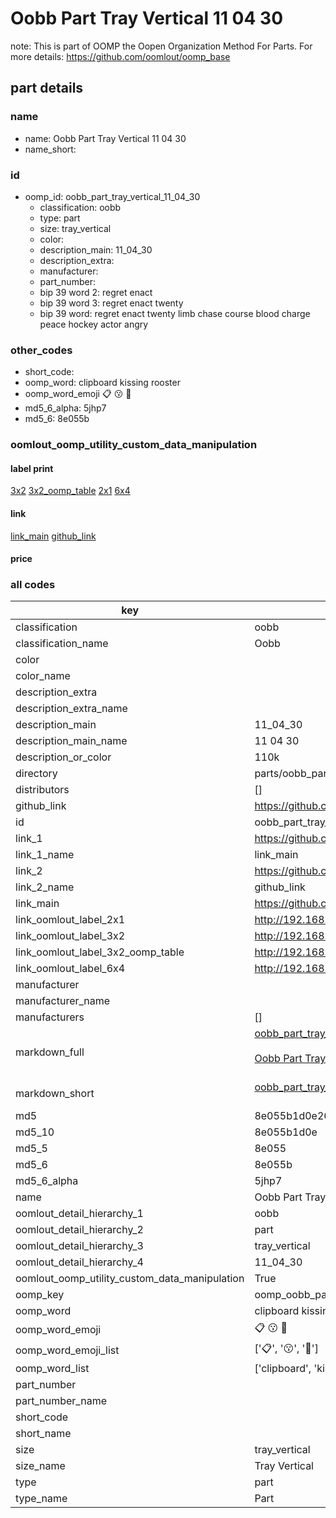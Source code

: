# Oobb Part Tray Vertical 11 04 30  

note: This is part of OOMP the Oopen Organization Method For Parts. For more details: https://github.com/oomlout/oomp_base

##  part details





### name
* name: Oobb Part Tray Vertical 11 04 30
* name_short: 
### id
* oomp_id: oobb_part_tray_vertical_11_04_30
  * classification: oobb
  * type: part
  * size: tray_vertical
  * color: 
  * description_main: 11_04_30
  * description_extra: 
  * manufacturer: 
  * part_number: 
  * bip 39 word 2: regret enact
  * bip 39 word 3: regret enact twenty
  * bip 39 word: regret enact twenty limb chase course blood charge peace hockey actor angry

### other_codes
* short_code: 
* oomp_word: clipboard kissing rooster
* oomp_word_emoji :clipboard: :kissing: :rooster:
* md5_6_alpha: 5jhp7
* md5_6: 8e055b






### oomlout_oomp_utility_custom_data_manipulation
#### label print
[3x2](http://192.168.1.245:1112/?label=oomp%205jhp7)
[3x2_oomp_table](http://192.168.1.107:1112/?label=oomp%205jhp7)
[2x1](http://192.168.1.242:1112/?label=oomp%205jhp7)
[6x4](http://192.168.1.55:1112/?label=oomp%205jhp7)    

#### link

[link_main](https://github.com/oomlout/oomlout_oomp_current_version_messy/tree/main/parts/oobb_part_tray_vertical_11_04_30) [github_link](https://github.com/oomlout/oomlout_oomp_part_src/tree/main/parts/oobb_part_tray_vertical_11_04_30)                             

#### price







### all codes 
| key | value |  
| --- | --- |  
| classification | oobb |  
| classification_name | Oobb |  
| color |  |  
| color_name |  |  
| description_extra |  |  
| description_extra_name |  |  
| description_main | 11_04_30 |  
| description_main_name | 11 04 30 |  
| description_or_color | 110k |  
| directory | parts/oobb_part_tray_vertical_11_04_30 |  
| distributors | [] |  
| github_link | https://github.com/oomlout/oomlout_oomp_part_src/tree/main/parts/oobb_part_tray_vertical_11_04_30 |  
| id | oobb_part_tray_vertical_11_04_30 |  
| link_1 | https://github.com/oomlout/oomlout_oomp_current_version_messy/tree/main/parts/oobb_part_tray_vertical_11_04_30 |  
| link_1_name | link_main |  
| link_2 | https://github.com/oomlout/oomlout_oomp_part_src/tree/main/parts/oobb_part_tray_vertical_11_04_30 |  
| link_2_name | github_link |  
| link_main | https://github.com/oomlout/oomlout_oomp_current_version_messy/tree/main/parts/oobb_part_tray_vertical_11_04_30 |  
| link_oomlout_label_2x1 | http://192.168.1.242:1112/?label=oomp%205jhp7 |  
| link_oomlout_label_3x2 | http://192.168.1.245:1112/?label=oomp%205jhp7 |  
| link_oomlout_label_3x2_oomp_table | http://192.168.1.107:1112/?label=oomp%205jhp7 |  
| link_oomlout_label_6x4 | http://192.168.1.55:1112/?label=oomp%205jhp7 |  
| manufacturer |  |  
| manufacturer_name |  |  
| manufacturers | [] |  
| markdown_full | [oobb_part_tray_vertical_11_04_30](https://github.com/oomlout/oomlout_oomp_current_version_messy/tree/main/parts/oobb_part_tray_vertical_11_04_30)<br>[](https://github.com/oomlout/oomlout_oomp_current_version_messy/tree/main/parts/oobb_part_tray_vertical_11_04_30)<br>[Oobb Part Tray Vertical 11 04 30](https://github.com/oomlout/oomlout_oomp_current_version_messy/tree/main/parts/oobb_part_tray_vertical_11_04_30)<br><br> |  
| markdown_short | [oobb_part_tray_vertical_11_04_30](https://github.com/oomlout/oomlout_oomp_current_version_messy/tree/main/parts/oobb_part_tray_vertical_11_04_30)<br><br> |  
| md5 | 8e055b1d0e2682fcc513581dd6525da5 |  
| md5_10 | 8e055b1d0e |  
| md5_5 | 8e055 |  
| md5_6 | 8e055b |  
| md5_6_alpha | 5jhp7 |  
| name | Oobb Part Tray Vertical 11 04 30 |  
| oomlout_detail_hierarchy_1 | oobb |  
| oomlout_detail_hierarchy_2 | part |  
| oomlout_detail_hierarchy_3 | tray_vertical |  
| oomlout_detail_hierarchy_4 | 11_04_30 |  
| oomlout_oomp_utility_custom_data_manipulation | True |  
| oomp_key | oomp_oobb_part_tray_vertical_11_04_30 |  
| oomp_word | clipboard kissing rooster |  
| oomp_word_emoji | :clipboard: :kissing: :rooster: |  
| oomp_word_emoji_list | [':clipboard:', ':kissing:', ':rooster:'] |  
| oomp_word_list | ['clipboard', 'kissing', 'rooster'] |  
| part_number |  |  
| part_number_name |  |  
| short_code |  |  
| short_name |  |  
| size | tray_vertical |  
| size_name | Tray Vertical |  
| type | part |  
| type_name | Part |  
